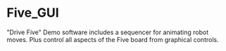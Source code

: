 # Five_GUI
"Drive Five" Demo software includes a sequencer for animating robot moves.  Plus control all aspects of the Five board from graphical controls.
